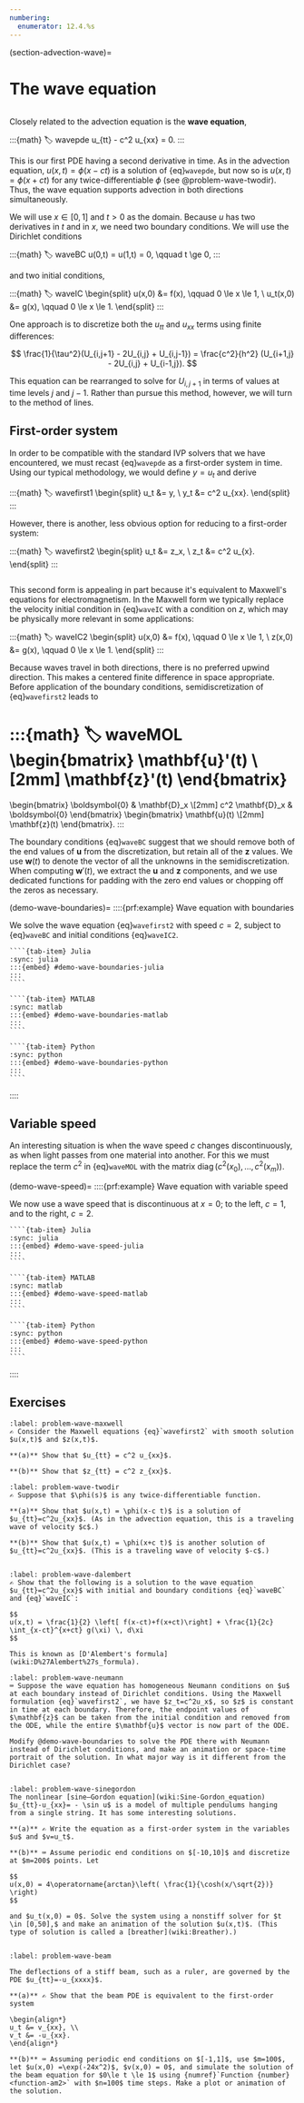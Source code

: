```yaml
---
numbering:
  enumerator: 12.4.%s
---
```

(section-advection-wave)=
# The wave equation

```{index} ! wave equation
```

Closely related to the advection equation is the **wave equation**,

:::{math}
:label: wavepde
    u_{tt} - c^2 u_{xx} = 0.
:::

This is our first PDE having a second derivative in time. As in the advection equation, $u(x,t)=\phi(x-ct)$ is a solution of {eq}`wavepde`, but now so is $u(x,t)=\phi(x+c t)$ for any twice-differentiable $\phi$ (see @problem-wave-twodir). Thus, the wave equation supports advection in both directions simultaneously. 

We will use $x \in [0,1]$ and $t>0$ as the domain. Because $u$ has two derivatives in $t$ and in $x$, we need two boundary conditions. We will use the Dirichlet conditions  

:::{math}
:label: waveBC
u(0,t) = u(1,t) = 0, \qquad t \ge 0,
:::

and two initial conditions,

:::{math}
:label: waveIC
\begin{split}
u(x,0) &= f(x), \qquad 0 \le x \le 1,  \\
u_t(x,0) &= g(x), \qquad 0 \le x \le 1. 
\end{split}
:::

One approach is to discretize both the $u_{tt}$ and $u_{xx}$ terms using finite differences:

$$
\frac{1}{\tau^2}(U_{i,j+1} - 2U_{i,j} + U_{i,j-1}) = \frac{c^2}{h^2}
(U_{i+1,j} - 2U_{i,j} + U_{i-1,j}).
$$

This equation can be rearranged to solve for $U_{i,j+1}$ in terms of values at time levels $j$ and $j-1$. Rather than pursue this method, however, we will turn to the method of lines.

## First-order system

In order to be compatible with the standard IVP solvers that we have encountered, we must recast {eq}`wavepde` as a first-order system in time. Using our typical methodology, we would define $y=u_t$ and derive

:::{math}
:label: wavefirst1
\begin{split}
  u_t &= y, \\
  y_t &= c^2 u_{xx}.
\end{split}
:::

However, there is another, less obvious option for reducing to a first-order system:

:::{math}
:label: wavefirst2
\begin{split}
    u_t &= z_x, \\
    z_t &= c^2 u_{x}.
\end{split}
:::

```{index} Maxwell's equations
```

This second form is appealing in part because it's equivalent to Maxwell's equations for electromagnetism. In the Maxwell form we typically replace the velocity initial condition in {eq}`waveIC` with a condition on $z$, which may be physically more relevant in some applications:

:::{math}
:label: waveIC2
\begin{split}
u(x,0) &= f(x), \qquad 0 \le x \le 1,  \\
z(x,0) &= g(x), \qquad 0 \le x \le 1.
\end{split}
:::

Because waves travel in both directions, there is no preferred upwind direction. This makes a centered finite difference in space appropriate. Before application of the boundary conditions, semidiscretization of {eq}`wavefirst2` leads to

:::{math}
:label: waveMOL
  \begin{bmatrix}
    \mathbf{u}'(t) \\[2mm]  \mathbf{z}'(t)
  \end{bmatrix}
  =
  \begin{bmatrix}
    \boldsymbol{0} & \mathbf{D}_x \\[2mm] c^2 \mathbf{D}_x & \boldsymbol{0}
  \end{bmatrix}
  \begin{bmatrix}
    \mathbf{u}(t) \\[2mm] \mathbf{z}(t)
  \end{bmatrix}.
:::

The boundary conditions {eq}`waveBC` suggest that we should remove both of the end values of $\mathbf{u}$ from the discretization, but retain all of the $\mathbf{z}$ values. We use $\mathbf{w}(t)$ to denote the vector of all the unknowns in the semidiscretization. When computing $\mathbf{w}'(t)$, we extract the $\mathbf{u}$ and $\mathbf{z}$ components, and we use dedicated functions for padding with the zero end values or chopping off the zeros as necessary.

(demo-wave-boundaries)=
::::{prf:example} Wave equation with boundaries

We solve the wave equation {eq}`wavefirst2` with speed $c=2$, subject to {eq}`waveBC` and initial conditions {eq}`waveIC2`.

`````{tab-set}
````{tab-item} Julia
:sync: julia
:::{embed} #demo-wave-boundaries-julia
:::
````

````{tab-item} MATLAB
:sync: matlab
:::{embed} #demo-wave-boundaries-matlab
:::
````

````{tab-item} Python
:sync: python
:::{embed} #demo-wave-boundaries-python
:::
````
`````
::::

## Variable speed

An interesting situation is when the wave speed $c$ changes discontinuously, as when light passes from one material into another. For this we must replace the term $c^2$ in {eq}`waveMOL` with the matrix $\operatorname{diag}\bigl(c^2(x_0),\ldots,c^2(x_m)\bigr)$.

(demo-wave-speed)=
::::{prf:example} Wave equation with variable speed

We now use a wave speed that is discontinuous at $x=0$; to the left, $c=1$, and to the right, $c=2$. 

`````{tab-set}
````{tab-item} Julia
:sync: julia
:::{embed} #demo-wave-speed-julia
:::
````

````{tab-item} MATLAB
:sync: matlab
:::{embed} #demo-wave-speed-matlab
:::
````

````{tab-item} Python
:sync: python
:::{embed} #demo-wave-speed-python
:::
````
`````

::::

## Exercises

``````{exercise}
:label: problem-wave-maxwell
✍ Consider the Maxwell equations {eq}`wavefirst2` with smooth solution $u(x,t)$ and $z(x,t)$.

**(a)** Show that $u_{tt} = c^2 u_{xx}$.

**(b)** Show that $z_{tt} = c^2 z_{xx}$.
``````

``````{exercise}
:label: problem-wave-twodir
✍ Suppose that $\phi(s)$ is any twice-differentiable function.

**(a)** Show that $u(x,t) = \phi(x-c t)$ is a solution of $u_{tt}=c^2u_{xx}$. (As in the advection equation, this is a traveling wave of velocity $c$.)

**(b)** Show that $u(x,t) = \phi(x+c t)$ is another solution of $u_{tt}=c^2u_{xx}$. (This is a traveling wave of velocity $-c$.)
``````

```{index} D'Alembert's solution
```

``````{exercise}
:label: problem-wave-dalembert
✍ Show that the following is a solution to the wave equation $u_{tt}=c^2u_{xx}$ with initial and boundary conditions {eq}`waveBC` and {eq}`waveIC`:

$$
u(x,t) = \frac{1}{2} \left[ f(x-ct)+f(x+ct)\right] + \frac{1}{2c} \int_{x-ct}^{x+ct} g(\xi) \, d\xi
$$

This is known as [D'Alembert's formula](wiki:D%27Alembert%27s_formula).
``````

``````{exercise}
:label: problem-wave-neumann
⌨ Suppose the wave equation has homogeneous Neumann conditions on $u$ at each boundary instead of Dirichlet conditions. Using the Maxwell formulation {eq}`wavefirst2`, we have $z_t=c^2u_x$, so $z$ is constant in time at each boundary. Therefore, the endpoint values of $\mathbf{z}$ can be taken from the initial condition and removed from the ODE, while the entire $\mathbf{u}$ vector is now part of the ODE. 

Modify @demo-wave-boundaries to solve the PDE there with Neumann instead of Dirichlet conditions, and make an animation or space-time portrait of the solution. In what major way is it different from the Dirichlet case?
``````

```{index} sine–Gordon equation
```

``````{exercise}
:label: problem-wave-sinegordon
The nonlinear [sine–Gordon equation](wiki:Sine-Gordon_equation) $u_{tt}-u_{xx}= - \sin u$ is a model of multiple pendulums hanging from a single string. It has some interesting solutions.

**(a)** ✍ Write the equation as a first-order system in the variables $u$ and $v=u_t$.

**(b)** ⌨ Assume periodic end conditions on $[-10,10]$ and discretize at $m=200$ points. Let 

$$
u(x,0) = 4\operatorname{arctan}\left( \frac{1}{\cosh(x/\sqrt{2})} \right) 
$$ 

and $u_t(x,0) = 0$. Solve the system using a nonstiff solver for $t \in [0,50],$ and make an animation of the solution $u(x,t)$. (This type of solution is called a [breather](wiki:Breather).)
``````

```{index} beam equation
```

``````{exercise}
:label: problem-wave-beam

The deflections of a stiff beam, such as a ruler, are governed by the PDE $u_{tt}=-u_{xxxx}$.

**(a)** ✍ Show that the beam PDE is equivalent to the first-order system

\begin{align*}
u_t &= v_{xx}, \\
v_t &= -u_{xx}.
\end{align*}

**(b)** ⌨ Assuming periodic end conditions on $[-1,1]$, use $m=100$, let $u(x,0) =\exp(-24x^2)$, $v(x,0) = 0$, and simulate the solution of the beam equation for $0\le t \le 1$ using {numref}`Function {number} <function-am2>` with $n=100$ time steps. Make a plot or animation of the solution.
``````
